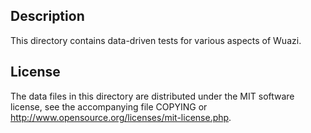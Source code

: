 Description
------------

This directory contains data-driven tests for various aspects of Wuazi.

License
--------

The data files in this directory are distributed under the MIT software
license, see the accompanying file COPYING or
http://www.opensource.org/licenses/mit-license.php.

